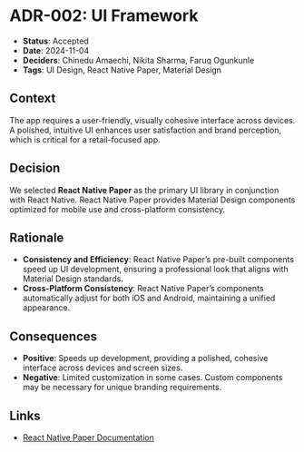 # ADR-002: UI Framework

- **Status**: Accepted
- **Date**: 2024-11-04
- **Deciders**: Chinedu Amaechi, Nikita Sharma, Faruq Ogunkunle
- **Tags**: UI Design, React Native Paper, Material Design

## Context
The app requires a user-friendly, visually cohesive interface across devices. A polished, intuitive UI enhances user satisfaction and brand perception, which is critical for a retail-focused app.

## Decision
We selected **React Native Paper** as the primary UI library in conjunction with React Native. React Native Paper provides Material Design components optimized for mobile use and cross-platform consistency.

## Rationale
- **Consistency and Efficiency**: React Native Paper’s pre-built components speed up UI development, ensuring a professional look that aligns with Material Design standards.
- **Cross-Platform Consistency**: React Native Paper’s components automatically adjust for both iOS and Android, maintaining a unified appearance.

## Consequences
- **Positive**: Speeds up development, providing a polished, cohesive interface across devices and screen sizes.
- **Negative**: Limited customization in some cases. Custom components may be necessary for unique branding requirements.

## Links
- [React Native Paper Documentation](https://reactnative.dev/docs/getting-started)

